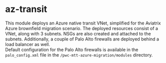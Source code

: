 # az-transit
This module deploys an Azure native transit VNet, simplified for the Aviatrix Azure brownfield migration scenario. The deployed resources consist of a VNet, along with 3 subnets. NSGs are also created and attached to the subnets. Additionally, a couple of Palo Alto firewalls are deployed behind a load balancer as well.  
Default configuration for the Palo Alto firewalls is available in the `palo_config.xml` file in the `/pwc-mtt-azure-migration/modules` directory.
